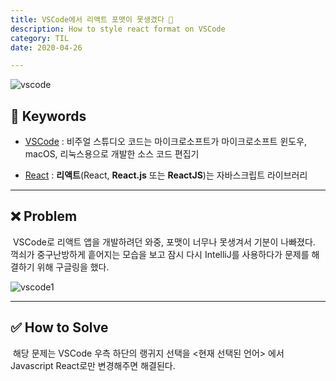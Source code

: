 ```yaml
---
title: VSCode에서 리액트 포맷이 못생겼다 🤔
description: How to style react format on VSCode
category: TIL
date: 2020-04-26

---
```


![vscode](vscode.png)

## 🔑 Keywords

- [VSCode](https://ko.wikipedia.org/wiki/비주얼_스튜디오_코드) : 비주얼 스튜디오 코드는 마이크로소프트가 마이크로소프트 윈도우, macOS, 리눅스용으로 개발한 소스 코드 편집기

- [React](<https://ko.wikipedia.org/wiki/리액트_(자바스크립트_라이브러리)>) : **리액트**(React, **React.js** 또는 **ReactJS**)는 자바스크립트 라이브러리

---

## ❌ Problem

​ VSCode로 리액트 앱을 개발하려던 와중, 포맷이 너무나 못생겨서 기분이 나빠졌다. 꺽쇠가 중구난방하게 흩어지는 모습을 보고 잠시 다시 IntelliJ를 사용하다가 문제를 해결하기 위해 구글링을 했다.

![vscode1](vscode1.jpg)

---

## ✅ How to Solve

​ 해당 문제는 VSCode 우측 하단의 랭귀지 선택을 <현재 선택된 언어> 에서 Javascript React로만 변경해주면 해결된다.